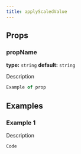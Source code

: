 ```yaml
---
title: applyScaledValue
---
```



## Props

### propName
**type:** `string`
**default:** `string`

Description

```jsx
Example of prop
```




## Examples


### Example 1
Description

```jsx
Code
```

[ChartData]: /docs/data/ChartData

